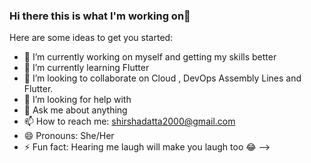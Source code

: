 ### Hi there this is what I'm working on👋


Here are some ideas to get you started:

- 🔭 I’m currently working on myself and getting my skills better
- 🌱 I’m currently learning Flutter
- 👯 I’m looking to collaborate on Cloud , DevOps Assembly Lines and Flutter.
- 🤔 I’m looking for help with 
- 💬 Ask me about anything
- 📫 How to reach me: shirshadatta2000@gmail.com
- 😄 Pronouns: She/Her
- ⚡ Fun fact: Hearing me laugh will make you laugh too 😂
-->
